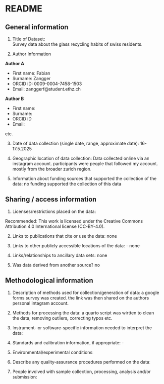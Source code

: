 # README

## General information

1.  Title of Dataset:  
    Survey data about the glass recycling habits of swiss residents.

2.  Author Information

**Author A**

- First name: Fabian
- Surname: Zangger
- ORCID iD: 0009-0004-7458-1503
- Email: zanggerf\@student.ethz.ch

**Author B**

- First name:
- Surname:
- ORCID iD
- Email:

etc.

3.  Date of data collection (single date, range, approximate date):
16-17.5.2025

4.  Geographic location of data collection:
Data collected online via an instagram account. participants were people that followed my account. mostly from the broader zurich region.

5.  Information about funding sources that supported the collection of
    the data: 
    no funding supported the collection of this data

## Sharing / access information

1.  Licenses/restrictions placed on the data:  

Recommended: This work is licensed under the Creative Commons Attribution 4.0 International license (CC-BY-4.0).

2.  Links to publications that cite or use the data: 
none

3.  Links to other publicly accessible locations of the data: -
none

4.  Links/relationships to ancillary data sets: 
none
5.  Was data derived from another source? 
no
## Methodological information

1.  Description of methods used for collection/generation of data:
a google forms survey was created. the link was then shared on the authors personal intagram account.
2.  Methods for processing the data:
a quarto script was wirtten to clean the data, removing outliers, correcting typos etc.
3.  Instrument- or software-specific information needed to interpret the
    data: 

4.  Standards and calibration information, if appropriate: -

5.  Environmental/experimental conditions: 

6.  Describe any quality-assurance procedures performed on the data: 

7.  People involved with sample collection, processing, analysis and/or
    submission:

